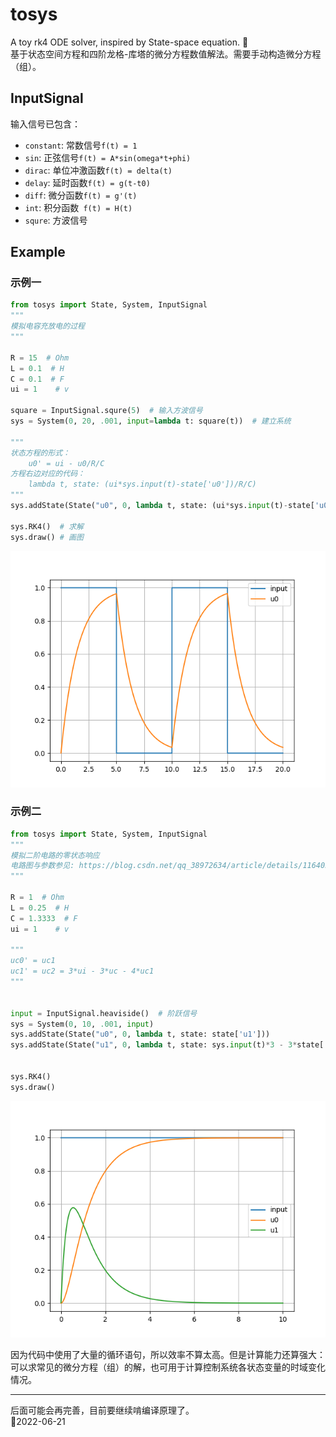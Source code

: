 # tosys
A toy rk4 ODE solver, inspired by State-space equation. 🍭  
基于状态空间方程和四阶龙格-库塔的微分方程数值解法。需要手动构造微分方程（组）。  

## InputSignal  
输入信号已包含：  
- `constant`: 常数信号`f(t) = 1`
- `sin`: 正弦信号`f(t) = A*sin(omega*t+phi)`
- `dirac`: 单位冲激函数`f(t) = delta(t)`
- `delay`: 延时函数`f(t) = g(t-t0)`
- `diff`:  微分函数`f(t) = g'(t)`
- `int`: 积分函数` f(t) = H(t)`
- `squre`: 方波信号


## Example  

### 示例一

```Python
from tosys import State, System, InputSignal
"""
模拟电容充放电的过程    
"""

R = 15  # Ohm
L = 0.1  # H
C = 0.1  # F
ui = 1    # v

square = InputSignal.squre(5)  # 输入方波信号
sys = System(0, 20, .001, input=lambda t: square(t))  # 建立系统

"""
状态方程的形式：
    u0' = ui - u0/R/C  
方程右边对应的代码：
    lambda t, state: (ui*sys.input(t)-state['u0'])/R/C)
"""
sys.addState(State("u0", 0, lambda t, state: (ui*sys.input(t)-state['u0'])/R/C))

sys.RK4()  # 求解
sys.draw() # 画图
```  

![](img/exp_01.png)  

### 示例二  
```python
from tosys import State, System, InputSignal
"""
模拟二阶电路的零状态响应  
电路图与参数参见: https://blog.csdn.net/qq_38972634/article/details/116405600
"""

R = 1  # Ohm
L = 0.25  # H
C = 1.3333  # F
ui = 1    # v

""" 
uc0' = uc1  
uc1' = uc2 = 3*ui - 3*uc - 4*uc1  
"""


input = InputSignal.heaviside()  # 阶跃信号
sys = System(0, 10, .001, input)
sys.addState(State("u0", 0, lambda t, state: state['u1']))
sys.addState(State("u1", 0, lambda t, state: sys.input(t)*3 - 3*state['u0'] - 4*state['u1']))


sys.RK4()
sys.draw()
```
![](img/exp_02.png)  


因为代码中使用了大量的循环语句，所以效率不算太高。但是计算能力还算强大：可以求常见的微分方程（组）的解，也可用于计算控制系统各状态变量的时域变化情况。  

-----  
后面可能会再完善，目前要继续啃编译原理了。   
📅2022-06-21